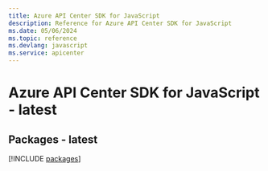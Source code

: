 ```yaml
---
title: Azure API Center SDK for JavaScript
description: Reference for Azure API Center SDK for JavaScript
ms.date: 05/06/2024
ms.topic: reference
ms.devlang: javascript
ms.service: apicenter
---
```

# Azure API Center SDK for JavaScript - latest
## Packages - latest
[!INCLUDE [packages](api-center-index.md)]
